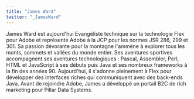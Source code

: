 ```yaml
---
title: "James Ward"
twitter: "_JamesWard"
---
```


James Ward est aujourd'hui Evangéliste technique sur la technologie Flex
pour Adobe et représente Adobe à la JCP pour les normes JSR 286, 299 et
301. Sa passion dévorante pour la montagne l'ammène à explorer tous les
monts, sommets et vallées du monde entier. Ses aventures sportives
accompagnent ses aventures technologiques : Pascal, Assembler, Perl,
HTML et JavaScript à ses débuts puis Java et ses nombreux frameworks à
la fin des années 90. Aujourd'hui, il s'adonne pleinement à Flex pour
développer des interfaces riches qui communiquent avec des back-ends
Java. Avant de rejoindre Adobe, James a développé un portail B2C de rich
marketing pour Pillar Data Systems. 
